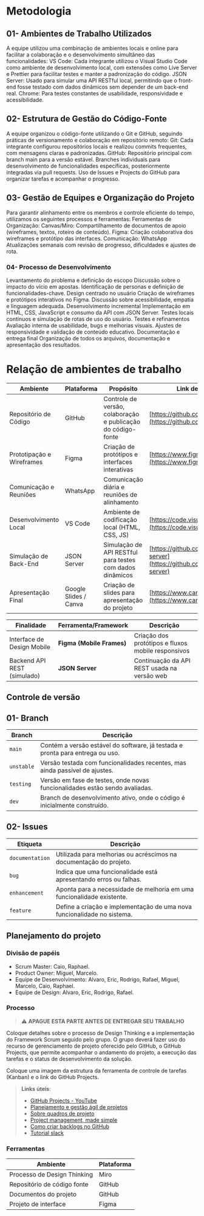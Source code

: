 
# Metodologia
## 01- Ambientes de Trabalho Utilizados
A equipe utilizou uma combinação de ambientes locais e online para facilitar a colaboração e o desenvolvimento simultâneo das funcionalidades:
VS Code: Cada integrante utilizou o Visual Studio Code como ambiente de desenvolvimento local, com extensões como Live Server e Prettier para facilitar testes e manter a padronização do código.
JSON Server: Usado para simular uma API RESTful local, permitindo que o front-end fosse testado com dados dinâmicos sem depender de um back-end real.
Chrome: Para testes constantes de usabilidade, responsividade e acessibilidade.


## 02- Estrutura de Gestão do Código-Fonte
A equipe organizou o código-fonte utilizando o Git e GitHub, seguindo práticas de versionamento e colaboração em repositório remoto:
Git: Cada integrante configurou repositórios locais e realizou commits frequentes, com mensagens claras e padronizadas.
GitHub:
Repositório principal com branch main para a versão estável.
Branches individuais para desenvolvimento de funcionalidades específicas, posteriormente integradas via pull requests.
Uso de Issues e Projects do GitHub para organizar tarefas e acompanhar o progresso.

## 03- Gestão de Equipes e Organização do Projeto
Para garantir alinhamento entre os membros e controle eficiente do tempo, utilizamos os seguintes processos e ferramentas:
Ferramentas de Organização:
Canvas/Miro: Compartilhamento de documentos de apoio (wireframes, textos, roteiro de conteúdo).
Figma: Criação colaborativa dos wireframes e protótipo das interfaces.
Comunicação:
WhatsApp
Atualizações semanais com revisão de progresso, dificuldades e ajustes de rota.

### 04-  Processo de Desenvolvimento
Levantamento do problema e definição do escopo
Discussão sobre o impacto do vício em apostas.
Identificação de personas e definição de funcionalidades-chave.
Design centrado no usuário
Criação de wireframes e protótipos interativos no Figma.
Discussão sobre acessibilidade, empatia e linguagem adequada.
Desenvolvimento incremental
Implementação em HTML, CSS, JavaScript e consumo da API com JSON Server.
Testes locais contínuos e simulação de rotas de uso do usuário.
Testes e refinamentos
Avaliação interna de usabilidade, bugs e melhorias visuais.
Ajustes de responsividade e validação de conteúdo educativo.
Documentação e entrega final
Organização de todos os arquivos, documentação e apresentação dos resultados.


# Relação de ambientes de trabalho

| **Ambiente**                   | **Plataforma**         | **Propósito**                                                | **Link de Acesso**                                                                 |
| ------------------------------ | ---------------------- | ------------------------------------------------------------ | ---------------------------------------------------------------------------------- |
| Repositório de Código          | GitHub                 | Controle de versão, colaboração e publicação do código-fonte | [https://github.com](https://github.com)                                           |
| Prototipação e Wireframes      | Figma                  | Criação de protótipos e interfaces interativas               | [https://www.figma.com](https://www.figma.com)                                     |                                           |
| Comunicação e Reuniões         | WhatsApp                | Comunicação diária e reuniões de alinhamento                 |                                |
| Desenvolvimento Local          | VS Code                | Ambiente de codificação local (HTML, CSS, JS)                | [https://code.visualstudio.com](https://code.visualstudio.com)                     |
| Simulação de Back-End          | JSON Server            | Simulação de API RESTful para testes com dados dinâmicos     | [https://github.com/typicode/json-server](https://github.com/typicode/json-server) |                              |
| Apresentação Final             | Google Slides / Canva  | Criação de slides para apresentação do projeto               | [https://www.canva.com](https://www.canva.com)                                     |


| **Finalidade**                 | **Ferramenta/Framework**  | **Descrição**                                                                  |
| ------------------------------ | ------------------------- | ------------------------------------------------------------------------------ |
| Interface de Design Mobile     | **Figma (Mobile Frames)** | Criação dos protótipos e fluxos mobile responsivos                             |
| Backend API REST (simulado)    | **JSON Server**           | Continuação da API REST usada na versão web                                    |

## Controle de versão

## 01- Branch

| **Branch** | **Descrição**                                                                 |
| ---------- | ----------------------------------------------------------------------------- |
| `main`     | Contém a versão estável do software, já testada e pronta para entrega ou uso. |
| `unstable` | Versão testada com funcionalidades recentes, mas ainda passível de ajustes.   |
| `testing`  | Versão em fase de testes, onde novas funcionalidades estão sendo avaliadas.   |
| `dev`      | Branch de desenvolvimento ativo, onde o código é inicialmente construído.     |

## 02- Issues

| **Etiqueta**    | **Descrição**                                                           |
| --------------- | ----------------------------------------------------------------------- |
| `documentation` | Utilizada para melhorias ou acréscimos na documentação do projeto.      |
| `bug`           | Indica que uma funcionalidade está apresentando erros ou falhas.        |
| `enhancement`   | Aponta para a necessidade de melhoria em uma funcionalidade existente.  |
| `feature`       | Define a criação e implementação de uma nova funcionalidade no sistema. |



## Planejamento do projeto

###  Divisão de papéis

- Scrum Master: Caio, Raphael.
- Product Owner: Miguel, Marcelo.
- Equipe de Desenvolvimento: Alvaro, Eric, Rodrigo, Rafael, Miguel, Marcelo, Caio, Raphael.
- Equipe de Design: Alvaro, Eric, Rodrigo, Rafael.

### Processo

> ⚠️ **APAGUE ESTA PARTE ANTES DE ENTREGAR SEU TRABALHO**

Coloque detalhes sobre o processo de Design Thinking e a implementação do Framework Scrum seguido pelo grupo. O grupo deverá fazer uso do recurso de gerenciamento de projeto oferecido pelo GitHub, o GitHub Projects, que permite acompanhar o andamento do projeto, a execução das tarefas e o status de desenvolvimento da solução. 

Coloque uma imagem da estrutura da ferramenta de controle de tarefas (Kanban) e o link do GitHub Projects.
 
> **Links úteis**:
> - [GitHub Projects - YouTube](https://www.youtube.com/playlist?list=PLiO7XHcmTsldZR93nkTFmmWbCEVF_8F5H)
> - [Planejamento e gestão ágil de projetos](https://pucminas.instructure.com/courses/87878/pages/unidade-2-tema-2-utilizacao-de-ferramentas-para-controle-de-versoes-de-software)
> - [Sobre quadros de projeto](https://docs.github.com/pt/issues/organizing-your-work-with-project-boards/managing-project-boards/about-project-boards)
> - [Project management, made simple](https://github.com/features/project-management/)
> - [Como criar backlogs no GitHub](https://www.youtube.com/watch?v=RXEy6CFu9Hk)
> - [Tutorial slack](https://slack.com/intl/en-br/)

### Ferramentas

| Ambiente                            | Plataforma                         
|-------------------------------------|------------------------------------|
| Processo de Design Thinking         | Miro                               |
| Repositório de código fonte         | GitHub                             | 
| Documentos do projeto               | GitHub                             | 
| Projeto de interface                | Figma                              | 
 
